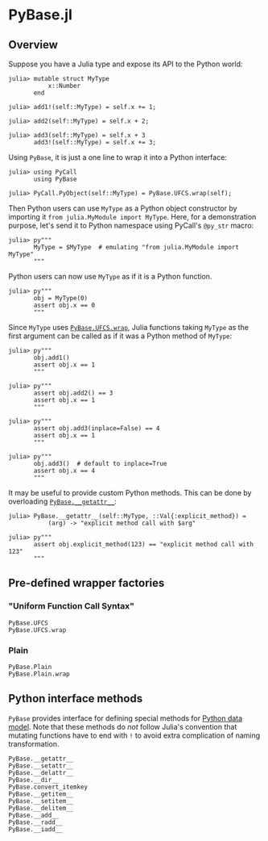 # PyBase.jl

## Overview

Suppose you have a Julia type and expose its API to the Python world:

```jldoctest ufcs-example
julia> mutable struct MyType
           x::Number
       end

julia> add1!(self::MyType) = self.x += 1;

julia> add2(self::MyType) = self.x + 2;

julia> add3(self::MyType) = self.x + 3
       add3!(self::MyType) = self.x += 3;
```

Using `PyBase`, it is just a one line to wrap it into a Python
interface:

```jldoctest ufcs-example
julia> using PyCall
       using PyBase

julia> PyCall.PyObject(self::MyType) = PyBase.UFCS.wrap(self);
```

Then Python users can use `MyType` as a Python object constructor by
importing it `from julia.MyModule import MyType`.  Here, for a
demonstration purpose, let's send it to Python namespace using
PyCall's `@py_str` macro:

```jldoctest ufcs-example
julia> py"""
       MyType = $MyType  # emulating "from julia.MyModule import MyType"
       """
```

Python users can now use `MyType` as if it is a Python function.

```jldoctest ufcs-example
julia> py"""
       obj = MyType(0)
       assert obj.x == 0
       """
```

Since `MyType` uses [`PyBase.UFCS.wrap`](@ref), Julia functions taking
`MyType` as the first argument can be called as if it was a Python
method of `MyType`:

```jldoctest ufcs-example
julia> py"""
       obj.add1()
       assert obj.x == 1
       """

julia> py"""
       assert obj.add2() == 3
       assert obj.x == 1
       """

julia> py"""
       assert obj.add3(inplace=False) == 4
       assert obj.x == 1
       """

julia> py"""
       obj.add3()  # default to inplace=True
       assert obj.x == 4
       """
```

It may be useful to provide custom Python methods.  This can be done
by overloading [`PyBase.__getattr__`](@ref):

```jldoctest ufcs-example
julia> PyBase.__getattr__(self::MyType, ::Val{:explicit_method}) =
           (arg) -> "explicit method call with $arg"

julia> py"""
       assert obj.explicit_method(123) == "explicit method call with 123"
       """
```

## Pre-defined wrapper factories

### "Uniform Function Call Syntax"

```@docs
PyBase.UFCS
PyBase.UFCS.wrap
```

### Plain

```@docs
PyBase.Plain
PyBase.Plain.wrap
```

## Python interface methods

`PyBase` provides interface for defining special methods for
[Python data model](https://docs.python.org/3/reference/datamodel.html).
Note that these methods do _not_ follow Julia's convention that
mutating functions have to end with `!` to avoid extra complication of
naming transformation.

```@docs
PyBase.__getattr__
PyBase.__setattr__
PyBase.__delattr__
PyBase.__dir__
PyBase.convert_itemkey
PyBase.__getitem__
PyBase.__setitem__
PyBase.__delitem__
PyBase.__add__
PyBase.__radd__
PyBase.__iadd__
```
